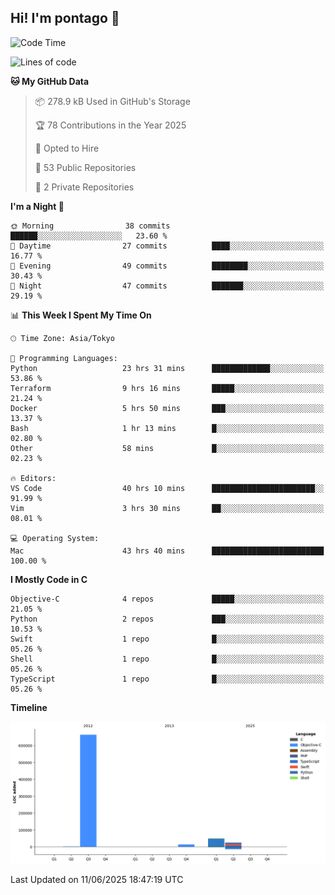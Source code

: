## Hi! I'm pontago 👋

<!--START_SECTION:waka-->
![Code Time](http://img.shields.io/badge/Code%20Time-329%20hrs%2014%20mins-blue)

![Lines of code](https://img.shields.io/badge/From%20Hello%20World%20I%27ve%20Written-755.7%20thousand%20lines%20of%20code-blue)

**🐱 My GitHub Data** 

> 📦 278.9 kB Used in GitHub's Storage 
 > 
> 🏆 78 Contributions in the Year 2025
 > 
> 💼 Opted to Hire
 > 
> 📜 53 Public Repositories 
 > 
> 🔑 2 Private Repositories 
 > 
**I'm a Night 🦉** 

```text
🌞 Morning                38 commits          ██████░░░░░░░░░░░░░░░░░░░   23.60 % 
🌆 Daytime                27 commits          ████░░░░░░░░░░░░░░░░░░░░░   16.77 % 
🌃 Evening                49 commits          ████████░░░░░░░░░░░░░░░░░   30.43 % 
🌙 Night                  47 commits          ███████░░░░░░░░░░░░░░░░░░   29.19 % 
```


📊 **This Week I Spent My Time On** 

```text
🕑︎ Time Zone: Asia/Tokyo

💬 Programming Languages: 
Python                   23 hrs 31 mins      █████████████░░░░░░░░░░░░   53.86 % 
Terraform                9 hrs 16 mins       █████░░░░░░░░░░░░░░░░░░░░   21.24 % 
Docker                   5 hrs 50 mins       ███░░░░░░░░░░░░░░░░░░░░░░   13.37 % 
Bash                     1 hr 13 mins        █░░░░░░░░░░░░░░░░░░░░░░░░   02.80 % 
Other                    58 mins             █░░░░░░░░░░░░░░░░░░░░░░░░   02.23 % 

🔥 Editors: 
VS Code                  40 hrs 10 mins      ███████████████████████░░   91.99 % 
Vim                      3 hrs 30 mins       ██░░░░░░░░░░░░░░░░░░░░░░░   08.01 % 

💻 Operating System: 
Mac                      43 hrs 40 mins      █████████████████████████   100.00 % 
```

**I Mostly Code in C** 

```text
Objective-C              4 repos             █████░░░░░░░░░░░░░░░░░░░░   21.05 % 
Python                   2 repos             ███░░░░░░░░░░░░░░░░░░░░░░   10.53 % 
Swift                    1 repo              █░░░░░░░░░░░░░░░░░░░░░░░░   05.26 % 
Shell                    1 repo              █░░░░░░░░░░░░░░░░░░░░░░░░   05.26 % 
TypeScript               1 repo              █░░░░░░░░░░░░░░░░░░░░░░░░   05.26 % 
```



**Timeline**

![Lines of Code chart](https://raw.githubusercontent.com/pontago/pontago/main/assets/bar_graph.png)


 Last Updated on 11/06/2025 18:47:19 UTC
<!--END_SECTION:waka-->
